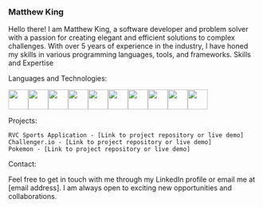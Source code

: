 ### Matthew King

Hello there! I am Matthew King, a software developer and problem solver with a passion for creating elegant and efficient solutions to complex challenges. With over 5 years of experience in the industry, I have honed my skills in various programming languages, tools, and frameworks.
Skills and Expertise

Languages and Technologies: <br/>

<img width="40" src="https://cdn.jsdelivr.net/gh/devicons/devicon/icons/react/react-original.svg" /><img width="40" src="https://cdn.jsdelivr.net/gh/devicons/devicon/icons/python/python-original.svg" /><img width="40" src="https://cdn.jsdelivr.net/gh/devicons/devicon/icons/typescript/typescript-original.svg" /><img width="40" src="https://cdn.jsdelivr.net/gh/devicons/devicon/icons/javascript/javascript-original.svg" /><img width="40" src="https://cdn.jsdelivr.net/gh/devicons/devicon/icons/nodejs/nodejs-plain-wordmark.svg" /><img width="40" src="https://cdn.jsdelivr.net/gh/devicons/devicon/icons/css3/css3-original.svg" /><img width="40" src="https://cdn.jsdelivr.net/gh/devicons/devicon/icons/html5/html5-original.svg" /><img width="40" src="https://cdn.jsdelivr.net/gh/devicons/devicon/icons/postgresql/postgresql-plain-wordmark.svg" /><img width="40" src="https://cdn.jsdelivr.net/gh/devicons/devicon/icons/firebase/firebase-plain-wordmark.svg" /><img width="40" src="https://cdn.jsdelivr.net/gh/devicons/devicon/icons/git/git-plain-wordmark.svg" />

Projects:

    RVC Sports Application - [Link to project repository or live demo]
    Challenger.io - [Link to project repository or live demo]
    Pokemon - [Link to project repository or live demo]



Contact:

Feel free to get in touch with me through my LinkedIn profile or email me at [email address]. I am always open to exciting new opportunities and collaborations.
